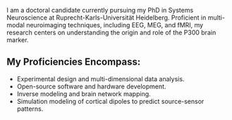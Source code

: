 I am a doctoral candidate currently pursuing my PhD in Systems Neuroscience at Ruprecht-Karls-Universität Heidelberg. Proficient in multi-modal neuroimaging techniques, including EEG, MEG, and fMRI, my research centers on understanding the origin and role of the P300 brain marker. 

## My Proficiencies Encompass:

- Experimental design and multi-dimensional data analysis.
- Open-source software and hardware development.
- Inverse modeling and brain network mapping.
- Simulation modeling of cortical dipoles to predict source-sensor patterns.
